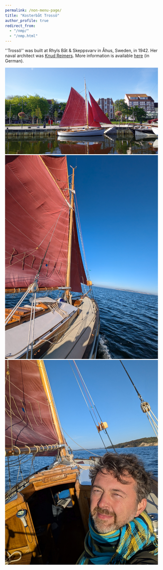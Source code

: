 ```yaml
---
permalink: /non-menu-page/
title: "Kosterbåt Trossö"
author_profile: true
redirect_from: 
  - "/nmp/"
  - "/nmp.html"
---
```


''Trossö'' was built at Rhyls Båt & Skeppsvarv in Åhus, Sweden, in 1942. Her naval architect was [Knud Reimers](https://en.wikipedia.org/wiki/Knud_Reimers). More information is available [here](/files/trosso.pdf) (in German).

![Pic1](../images/pic1.jpg)![Pic1](../images/pic2.jpg)![Pic1](../images/pic3.jpg)